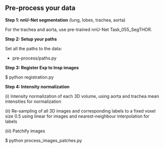 ## Pre-process your data
**Step 1: nnU-Net segmentation** (lung, lobes, trachea, aorta)

For the trachea and aorta, use pre-trained nnU-Net Task_055_SegTHOR.

**Step 2: Setup your paths**

Set all the paths to the data: 
- pre-process/paths.py

**Step 3: Register Exp to Insp images**

$ python registration.py 

**Step 4: Intensity normalization**

(i) Intensity normalization of each 3D volume, using aorta and trachea mean intensities for normalization

(ii) Re-sampling of all 3D images and corresponding labels to a fixed voxel size 0.5 using linear for images and nearest-neighbour interpolation for labels

(iii) Patchify images

$ python process_images_patches.py